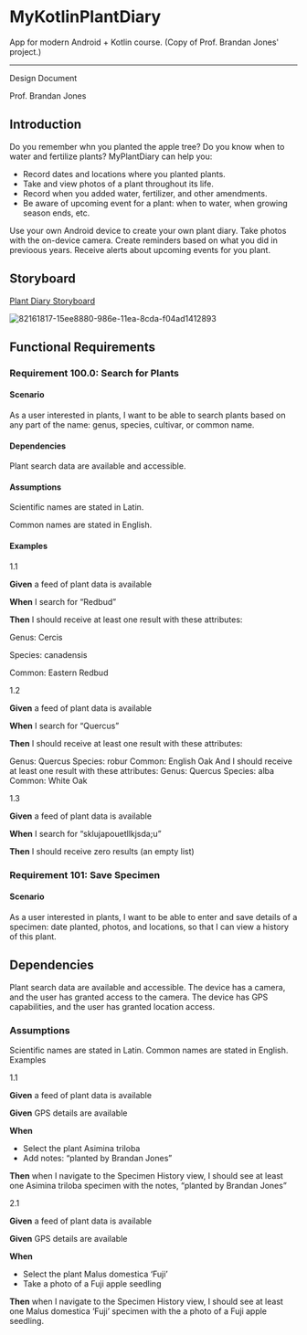 # MyKotlinPlantDiary
App for modern Android + Kotlin course. (Copy of Prof. Brandan Jones' project.)

---

Design Document  

Prof. Brandan Jones  

## Introduction  

Do you remember whn you planted the apple tree? Do you know when to water and fertilize plants? MyPlantDiary can help you:  

- Record dates and locations where you planted plants.
- Take and view photos of a plant throughout its life.
- Record when you added water, fertilizer, and other amendments.
- Be aware of upcoming event for a plant: when to water, when growing season ends, etc.  

Use your own Android device to create your own plant diary. Take photos with the on-device camera. Create reminders based on what you did in previoous years. Receive alerts about upcoming events for you plant.  

## Storyboard
[Plant Diary Storyboard](https://projects.invisionapp.com/prototype/Plant-Diary-ck0bict0n005bqh01aaeu8tuu/play/c6560121)  

![82161817-15ee8880-986e-11ea-8cda-f04ad1412893](https://user-images.githubusercontent.com/10903407/199127534-2b2c5abb-a83c-48aa-afc0-29400f79873d.png)  

## Functional Requirements  

### Requirement 100.0: Search for Plants  

#### Scenario  

As a user interested in plants, I want to be able to search plants based on any part of the name: genus, species, cultivar, or common name.  

#### Dependencies  

Plant search data are available and accessible.  

#### Assumptions  

Scientific names are stated in Latin.

Common names are stated in English.

#### Examples  

1.1

**Given** a feed of plant data is available

**When** I search for “Redbud”

**Then** I should receive at least one result with these attributes:

Genus: Cercis

Species: canadensis

Common: Eastern Redbud

1.2

**Given** a feed of plant data is available

**When** I search for “Quercus”

**Then** I should receive at least one result with these attributes:

Genus: Quercus
Species: robur
Common: English Oak
And I should receive at least one result with these attributes:
Genus: Quercus
Species: alba
Common: White Oak

1.3

**Given** a feed of plant data is available

**When** I search for “sklujapouetllkjsda;u”

**Then** I should receive zero results (an empty list)

### Requirement 101: Save Specimen  

#### Scenario  

As a user interested in plants, I want to be able to enter and save details of a specimen: date planted, photos, and locations, so that I can view a history of this plant.

## Dependencies  

Plant search data are available and accessible.
The device has a camera, and the user has granted access to the camera.
The device has GPS capabilities, and the user has granted location access.  

### Assumptions  

Scientific names are stated in Latin.
Common names are stated in English.
Examples

1.1  

**Given** a feed of plant data is available  

**Given** GPS details are available  

**When**  

- Select the plant Asimina triloba
- Add notes: “planted by Brandan Jones”

**Then** when I navigate to the Specimen History view, I should see at least one Asimina triloba specimen with the notes, “planted by Brandan Jones”

2.1  

**Given** a feed of plant data is available  

**Given** GPS details are available  

**When**  

- Select the plant Malus domestica ‘Fuji’
- Take a photo of a Fuji apple seedling  

**Then** when I navigate to the Specimen History view, I should see at least one Malus domestica ‘Fuji’ specimen with the a photo of a Fuji apple seedling.

